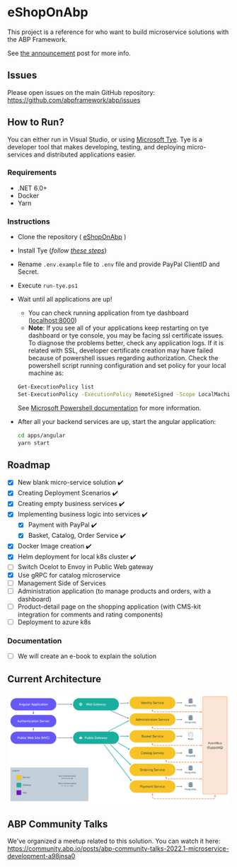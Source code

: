 # eShopOnAbp

This project is a reference for who want to build microservice solutions with the ABP Framework.

See [the announcement](https://blog.abp.io/abp/Introducing-the-eShopOnAbp-Project) post for more info.

## Issues

Please open issues on the main GitHub repository: https://github.com/abpframework/abp/issues

## How to Run?

You can either run in Visual Studio, or using [Microsoft Tye](https://github.com/dotnet/tye). Tye is a developer tool that makes developing, testing, and deploying micro-services and distributed applications easier.

 ### Requirements

- .NET 6.0+
- Docker
- Yarn

### Instructions

- Clone the repository ( [eShopOnAbp](https://github.com/abpframework/eShopOnAbp) )

- Install Tye (*follow [these steps](https://github.com/dotnet/tye/blob/main/docs/getting_started.md#installing-tye)*)

- Rename `.env.example` file to `.env` file and provide PayPal ClientID and Secret.

- Execute `run-tye.ps1`

- Wait until all applications are up!

	- You can check running application from tye dashboard ([localhost:8000](http://127.0.0.1:8000/))
	- **Note**: If you see all of your applications keep restarting on tye dashboard or tye console, you may be facing ssl certificate issues. To diagnose the problems better, check any application logs. If it is related with SSL, developer certificate creation may have failed because of powershell issues regarding authorization. Check the powershell script running configuration and set policy for your local machine as: 
	```bash
	Get-ExecutionPolicy list
	Set-ExecutionPolicy -ExecutionPolicy RemoteSigned -Scope LocalMachine
	```
	See [Microsoft Powershell documentation](https://docs.microsoft.com/en-us/powershell/module/microsoft.powershell.security/get-executionpolicy?view=powershell-7.2) for more information.

- After all your backend services are up, start the angular application:

  ```bash
  cd apps/angular
  yarn start
  ```

## Roadmap

- [x] New blank micro-service solution ✔️
- [x] Creating Deployment Scenarios ✔️
- [x] Creating empty business services ✔️
- [x] Implementing	 business logic into services ✔️
  - [x] Payment with PayPal ✔️
  - [x] Basket, Catalog, Order Service ✔️
- [x] Docker Image creation ✔️
- [x] Helm deployment for local k8s cluster ✔️
- [ ] Switch Ocelot to Envoy in Public Web gateway
- [x] Use gRPC for catalog microservice
- [ ] Management Side of Services
- [ ] Administration application (to manage products and orders, with a dashboard)
- [ ] Product-detail page on the shopping application (with CMS-kit integration for comments and rating components)
- [ ] Deployment to azure k8s

### Documentation

- [ ] We will create an e-book to explain the solution

## Current Architecture

![eSopOnAbp Phase 1](/docs/roadmap/Phase_1.png)

## ABP Community Talks

We've organized a meetup related to this solution. You can watch it here: https://community.abp.io/posts/abp-community-talks-2022.1-microservice-development-a98jnsa0
